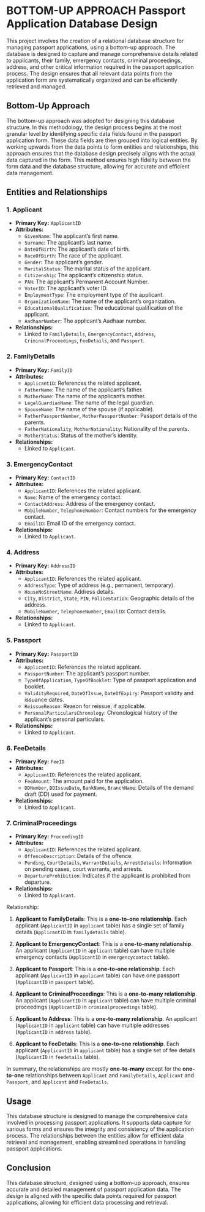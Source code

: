 # **BOTTOM-UP APPROACH** Passport Application Database Design

This project involves the creation of a relational database structure for managing passport applications, using a bottom-up approach. The database is designed to capture and manage comprehensive details related to applicants, their family, emergency contacts, criminal proceedings, address, and other critical information required in the passport application process. The design ensures that all relevant data points from the application form are systematically organized and can be efficiently retrieved and managed.

## Bottom-Up Approach

The bottom-up approach was adopted for designing this database structure. In this methodology, the design process begins at the most granular level by identifying specific data fields found in the passport application form. These data fields are then grouped into logical entities. By working upwards from the data points to form entities and relationships, this approach ensures that the database design precisely aligns with the actual data captured in the form. This method ensures high fidelity between the form data and the database structure, allowing for accurate and efficient data management.

## Entities and Relationships

### 1. **Applicant**
   - **Primary Key:** `ApplicantID`
   - **Attributes:**
     - `GivenName`: The applicant’s first name.
     - `Surname`: The applicant’s last name.
     - `DateOfBirth`: The applicant’s date of birth.
     - `RaceOfBirth`: The race of the applicant.
     - `Gender`: The applicant’s gender.
     - `MaritalStatus`: The marital status of the applicant.
     - `Citizenship`: The applicant’s citizenship status.
     - `PAN`: The applicant’s Permanent Account Number.
     - `VoterID`: The applicant’s voter ID.
     - `EmploymentType`: The employment type of the applicant.
     - `OrganizationName`: The name of the applicant’s organization.
     - `EducationalQualification`: The educational qualification of the applicant.
     - `AadhaarNumber`: The applicant’s Aadhaar number.
   - **Relationships:**
     - Linked to `FamilyDetails`, `EmergencyContact`, `Address`, `CriminalProceedings`, `FeeDetails`, and `Passport`.

### 2. **FamilyDetails**
   - **Primary Key:** `FamilyID`
   - **Attributes:**
     - `ApplicantID`: References the related applicant.
     - `FatherName`: The name of the applicant’s father.
     - `MotherName`: The name of the applicant’s mother.
     - `LegalGuardianName`: The name of the legal guardian.
     - `SpouseName`: The name of the spouse (if applicable).
     - `FatherPassportNumber`, `MotherPassportNumber`: Passport details of the parents.
     - `FatherNationality`, `MotherNationality`: Nationality of the parents.
     - `MotherStatus`: Status of the mother’s identity.
   - **Relationships:**
     - Linked to `Applicant`.

### 3. **EmergencyContact**
   - **Primary Key:** `ContactID`
   - **Attributes:**
     - `ApplicantID`: References the related applicant.
     - `Name`: Name of the emergency contact.
     - `ContactAddress`: Address of the emergency contact.
     - `MobileNumber`, `TelephoneNumber`: Contact numbers for the emergency contact.
     - `EmailID`: Email ID of the emergency contact.
   - **Relationships:**
     - Linked to `Applicant`.

### 4. **Address**
   - **Primary Key:** `AddressID`
   - **Attributes:**
     - `ApplicantID`: References the related applicant.
     - `AddressType`: Type of address (e.g., permanent, temporary).
     - `HouseNoStreetName`: Address details.
     - `City`, `District`, `State`, `PIN`, `PoliceStation`: Geographic details of the address.
     - `MobileNumber`, `TelephoneNumber`, `EmailID`: Contact details.
   - **Relationships:**
     - Linked to `Applicant`.

### 5. **Passport**
   - **Primary Key:** `PassportID`
   - **Attributes:**
     - `ApplicantID`: References the related applicant.
     - `PassportNumber`: The applicant’s passport number.
     - `TypeOfApplication`, `TypeOfBooklet`: Type of passport application and booklet.
     - `ValidityRequired`, `DateOfIssue`, `DateOfExpiry`: Passport validity and issuance dates.
     - `ReissueReason`: Reason for reissue, if applicable.
     - `PersonalParticularsChronology`: Chronological history of the applicant’s personal particulars.
   - **Relationships:**
     - Linked to `Applicant`.

### 6. **FeeDetails**
   - **Primary Key:** `FeeID`
   - **Attributes:**
     - `ApplicantID`: References the related applicant.
     - `FeeAmount`: The amount paid for the application.
     - `DDNumber`, `DDIssueDate`, `BankName`, `BranchName`: Details of the demand draft (DD) used for payment.
   - **Relationships:**
     - Linked to `Applicant`.

### 7. **CriminalProceedings**
   - **Primary Key:** `ProceedingID`
   - **Attributes:**
     - `ApplicantID`: References the related applicant.
     - `OffenceDescription`: Details of the offence.
     - `Pending`, `CourtDetails`, `WarrantDetails`, `ArrestDetails`: Information on pending cases, court warrants, and arrests.
     - `DepartureProhibition`: Indicates if the applicant is prohibited from departure.
   - **Relationships:**
     - Linked to `Applicant`.

Relationship:

1. **Applicant to FamilyDetails**: This is a **one-to-one relationship**. Each applicant (`ApplicantID` in `applicant` table) has a single set of family details (`ApplicantID` in `familydetails` table).

2. **Applicant to EmergencyContact**: This is a **one-to-many relationship**. An applicant (`ApplicantID` in `applicant` table) can have multiple emergency contacts (`ApplicantID` in `emergencycontact` table).

3. **Applicant to Passport**: This is a **one-to-one relationship**. Each applicant (`ApplicantID` in `applicant` table) can have one passport (`ApplicantID` in `passport` table).

4. **Applicant to CriminalProceedings**: This is a **one-to-many relationship**. An applicant (`ApplicantID` in `applicant` table) can have multiple criminal proceedings (`ApplicantID` in `criminalproceedings` table).

5. **Applicant to Address**: This is a **one-to-many relationship**. An applicant (`ApplicantID` in `applicant` table) can have multiple addresses (`ApplicantID` in `address` table).

6. **Applicant to FeeDetails**: This is a **one-to-one relationship**. Each applicant (`ApplicantID` in `applicant` table) has a single set of fee details (`ApplicantID` in `feedetails` table).

In summary, the relationships are mostly **one-to-many** except for the **one-to-one** relationships between `Applicant` and `FamilyDetails`, `Applicant` and `Passport`, and `Applicant` and `FeeDetails`.

## Usage

This database structure is designed to manage the comprehensive data involved in processing passport applications. It supports data capture for various forms and ensures the integrity and consistency of the application process. The relationships between the entities allow for efficient data retrieval and management, enabling streamlined operations in handling passport applications.

## Conclusion

This database structure, designed using a bottom-up approach, ensures accurate and detailed management of passport application data. The design is aligned with the specific data points required for passport applications, allowing for efficient data processing and retrieval.
